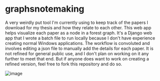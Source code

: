 # graphsnotemaking

A very weirdly put tool I'm currently using to keep track of the papers I download for my thesis and how they relate to each other.
This web app helps visualize each paper as a node in a forest graph.
It's a Django web app that I wrote a batch file to run locally because I don't have experience creating normal Windows applications.
The workflow is convoluted and involves editing a json file to manually add the details for each paper.
It is not refined for general public use, and I don't plan on working on it any further to meet that end.
But if anyone does want to work on creating a refined version, feel free to fork this repository and do so.

![image](https://github.com/jezerjojo14/graphsnotemaking/assets/63692326/952c1d2a-5ca4-440b-8ab3-083f7629d83f)
